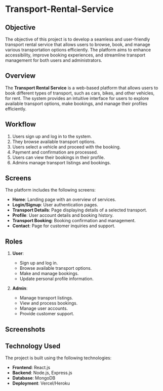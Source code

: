 # Transport-Rental-Service

## Objective
The objective of this project is to develop a seamless and user-friendly transport rental service that allows users to browse, book, and manage various transportation options efficiently. The platform aims to enhance accessibility, improve booking experiences, and streamline transport management for both users and administrators.
## Overview
The **Transport Rental Service** is a web-based platform that allows users to book different types of transport, such as cars, bikes, and other vehicles, for rent. The system provides an intuitive interface for users to explore available transport options, make bookings, and manage their profiles efficiently.

## Workflow
1. Users sign up and log in to the system.
2. They browse available transport options.
3. Users select a vehicle and proceed with the booking.
4. Payment and confirmation are processed.
5. Users can view their bookings in their profile.
6. Admins manage transport listings and bookings.

## Screens
The platform includes the following screens:
- **Home**: Landing page with an overview of services.
- **Login/Signup**: User authentication pages.
- **Transport Details**: Page displaying details of a selected transport.
- **Profile**: User account details and booking history.
- **Transport Booking**: Booking confirmation and management.
- **Contact**: Page for customer inquiries and support.

## Roles
1. **User**:
   - Sign up and log in.
   - Browse available transport options.
   - Make and manage bookings.
   - Update personal profile information.
   
2. **Admin**:
   - Manage transport listings.
   - View and process bookings.
   - Manage user accounts.
   - Provide customer support.

## Screenshots


## Technology Used
The project is built using the following technologies:
- **Frontend**: React.js
- **Backend**: Node.js, Express.js
- **Database**: MongoDB
- **Deployment**: Vercel/Heroku
